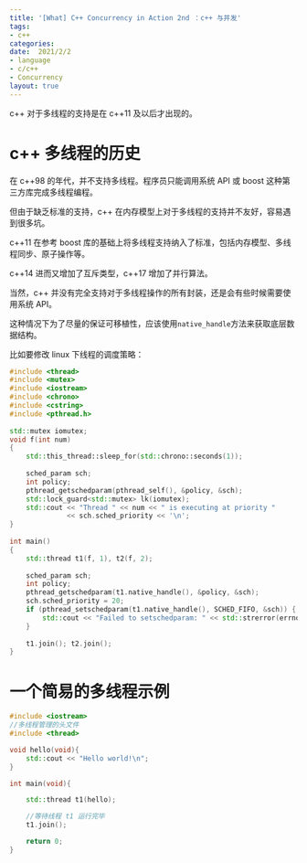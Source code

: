 ```yaml
---
title: '[What] C++ Concurrency in Action 2nd ：c++ 与并发'
tags: 
- c++
categories: 
date:  2021/2/2
- language
- c/c++
- Concurrency
layout: true
---
```

c++ 对于多线程的支持是在 c++11 及以后才出现的。
<!--more-->

# c++ 多线程的历史

在 c++98 的年代，并不支持多线程。程序员只能调用系统 API 或 boost 这种第三方库完成多线程编程。

但由于缺乏标准的支持，c++ 在内存模型上对于多线程的支持并不友好，容易遇到很多坑。

c++11 在参考 boost 库的基础上将多线程支持纳入了标准，包括内存模型、多线程同步、原子操作等。

c++14 进而又增加了互斥类型，c++17 增加了并行算法。



当然，c++ 并没有完全支持对于多线程操作的所有封装，还是会有些时候需要使用系统 API。

这种情况下为了尽量的保证可移植性，应该使用`native_handle`方法来获取底层数据结构。

比如要修改 linux 下线程的调度策略：

```cpp
#include <thread>
#include <mutex>
#include <iostream>
#include <chrono>
#include <cstring>
#include <pthread.h>
 
std::mutex iomutex;
void f(int num)
{
    std::this_thread::sleep_for(std::chrono::seconds(1));
 
    sched_param sch;
    int policy; 
    pthread_getschedparam(pthread_self(), &policy, &sch);
    std::lock_guard<std::mutex> lk(iomutex);
    std::cout << "Thread " << num << " is executing at priority "
              << sch.sched_priority << '\n';
}
 
int main()
{
    std::thread t1(f, 1), t2(f, 2);
 
    sched_param sch;
    int policy; 
    pthread_getschedparam(t1.native_handle(), &policy, &sch);
    sch.sched_priority = 20;
    if (pthread_setschedparam(t1.native_handle(), SCHED_FIFO, &sch)) {
        std::cout << "Failed to setschedparam: " << std::strerror(errno) << '\n';
    }
 
    t1.join(); t2.join();
}
```

# 一个简易的多线程示例

```cpp
#include <iostream>
//多线程管理的头文件
#include <thread>

void hello(void){
    std::cout << "Hello world!\n";
}

int main(void){

    std::thread t1(hello);

    //等待线程 t1 运行完毕
    t1.join();

    return 0;
}
```

